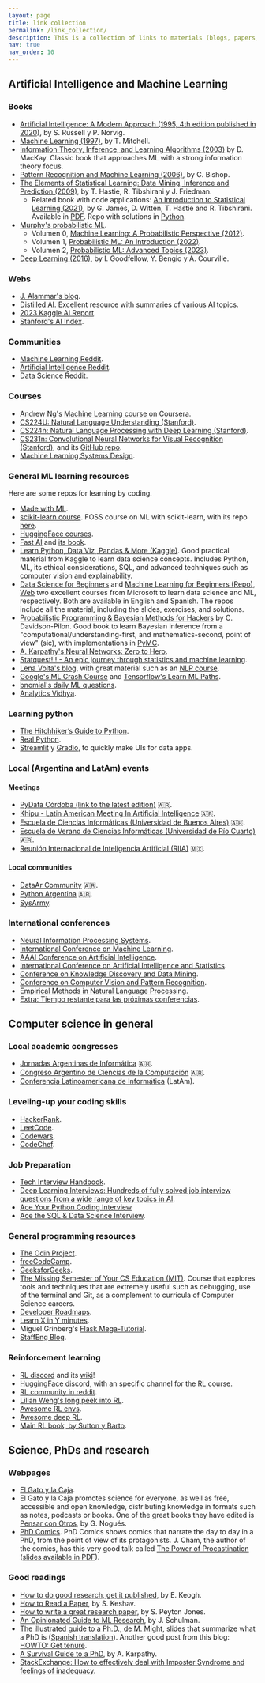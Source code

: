 ```yaml
---
layout: page
title: link collection
permalink: /link_collection/
description: This is a collection of links to materials (blogs, papers, books, code repos, etc.) that I like to have as reference.
nav: true
nav_order: 10
---
```


## Artificial Intelligence and Machine Learning

### Books

* [Artificial Intelligence: A Modern Approach (1995, 4th edition published in 2020)](http://aima.cs.berkeley.edu/), by S. Russell y P. Norvig.
* [Machine Learning (1997)](https://www.cs.cmu.edu/~tom/mlbook.html), by T. Mitchell.
* [Information Theory, Inference, and Learning Algorithms (2003)](http://www.inference.org.uk/mackay/itila/book.html) by D. MacKay. Classic book that approaches ML with a strong information theory focus.
* [Pattern Recognition and Machine Learning (2006)](https://www.microsoft.com/en-us/research/publication/pattern-recognition-machine-learning/), by C. Bishop.
* [The Elements of Statistical Learning: Data Mining, Inference and Prediction (2009)](https://hastie.su.domains/ElemStatLearn/), by T. Hastie, R. Tibshirani y J. Friedman.
  * Related book with code applications: [An Introduction to Statistical Learning (2021)](https://www.statlearning.com/), by G. James, D. Witten, T. Hastie and R. Tibshirani. Available in [PDF](https://web.stanford.edu/~hastie/ISLR2/ISLRv2_website.pdf). Repo with solutions in [Python](https://github.com/JWarmenhoven/ISLR-python).
* [Murphy's probabilistic ML](https://probml.github.io/pml-book/).
  * Volumen 0, [Machine Learning: A Probabilistic Perspective (2012)](https://probml.github.io/pml-book/book0.html).
  * Volumen 1, [Probabilistic ML: An Introduction (2022)](https://probml.github.io/pml-book/book1.html).
  * Volumen 2, [Probabilistic ML: Advanced Topics (2023)](https://probml.github.io/pml-book/book2.html).
* [Deep Learning (2016)](https://www.deeplearningbook.org/), by I. Goodfellow, Y. Bengio y A. Courville.

### Webs

* [J. Alammar's blog](https://jalammar.github.io/).
* [Distilled AI](https://aman.ai/primers/ai/). Excellent resource with summaries of various AI topics.
* [2023 Kaggle AI Report](https://www.kaggle.com/competitions/2023-kaggle-ai-report).
* [Stanford's AI Index](https://aiindex.stanford.edu/).

### Communities

* [Machine Learning Reddit](https://www.reddit.com/r/MachineLearning/).
* [Artificial Intelligence Reddit](https://www.reddit.com/r/artificial/).
* [Data Science Reddit](https://www.reddit.com/r/datascience/).

### Courses

* Andrew Ng's [Machine Learning course](https://www.coursera.org/learn/machine-learning) on Coursera.
* [CS224U: Natural Language Understanding (Stanford)](https://web.stanford.edu/class/cs224u/).
* [CS224n: Natural Language Processing with Deep Learning (Stanford)](http://web.stanford.edu/class/cs224n/).
* [CS231n: Convolutional Neural Networks for Visual Recognition (Stanford)](http://cs231n.stanford.edu/), and its [GitHub repo](https://cs231n.github.io).
* [Machine Learning Systems Design](https://stanford-cs329s.github.io/syllabus.html).

### General ML learning resources

Here are some repos for learning by coding.

* [Made with ML](https://madewithml.com/).
* [scikit-learn course](https://inria.github.io/scikit-learn-mooc/).
FOSS course on ML with scikit-learn, with its repo [here](https://github.com/INRIA/scikit-learn-mooc).
* [HuggingFace courses](https://huggingface.co/learn).
* [Fast AI](https://fast.ai) and [its book](https://github.com/fastai/fastbook).
* [Learn Python, Data Viz, Pandas & More (Kaggle)](https://www.kaggle.com/learn). Good practical material from Kaggle to learn data science concepts. Includes Python, ML, its ethical considerations, SQL, and advanced techniques such as computer vision and explainability.
* [Data Science for Beginners](https://github.com/microsoft/Data-Science-For-Beginners) and [Machine Learning for Beginners (Repo)](https://github.com/microsoft/ML-For-Beginners), [Web](https://microsoft.github.io/ML-For-Beginners) two excellent courses from Microsoft to learn data science and ML, respectively. Both are available in English and Spanish. The repos include all the material, including the slides, exercises, and solutions.
* [Probabilistic Programming & Bayesian Methods for Hackers](https://github.com/CamDavidsonPilon/Probabilistic-Programming-and-Bayesian-Methods-for-Hackers) by C. Davidson-Pilon. Good book to learn Bayesian inference from a "computational/understanding-first, and mathematics-second, point of view" (sic), with implementations in [PyMC](https://github.com/pymc-devs/pymc).
* [A. Karpathy's Neural Networks: Zero to Hero](https://karpathy.ai/zero-to-hero.html).
* [Statquest!!! - An epic journey through statistics and machine learning](https://statquest.org/).
* [Lena Voita's blog](https://lena-voita.github.io/), with great material such as an [NLP course](https://lena-voita.github.io/nlp_course.html).
* [Google's ML Crash Course](https://developers.google.com/machine-learning/crash-course) and [Tensorflow's Learn ML Paths](https://www.tensorflow.org/resources/learn-ml).
* [bnomial's daily ML questions](https://today.bnomial.com/).
* [Analytics Vidhya](https://www.analyticsvidhya.com/).

### Learning python

* [The Hitchhiker’s Guide to Python](https://docs.python-guide.org/).
* [Real Python](realpython.com).
* [Streamlit](https://streamlit.io/) y [Gradio](https://github.com/gradio-app/gradio/), to quickly make UIs for data apps.

### Local (Argentina and LatAm) events

#### Meetings

* [PyData Córdoba (link to the latest edition)](https://pydata.org/cordoba2019/) 🇦🇷.
* [Khipu - Latin American Meeting In Artificial Intelligence](https://khipu.ai) 🇦🇷.
* [Escuela de Ciencias Informáticas (Universidad de Buenos Aires)](https://eci.dc.uba.ar/) 🇦🇷.
* [Escuela de Verano de Ciencias Informáticas (Universidad de Río Cuarto)](https://www.exa.unrc.edu.ar/escuela-de-verano-de-ciencias-informaticas/) 🇦🇷.
* [Reunión Internacional de Inteligencia Artificial (RIIA)](https://www.riiaa.org/) 🇲🇽.

#### Local communities

* [DataAr Community](dataarcommunity.slack.com) 🇦🇷.
* [Python Argentina](https://www.python.org.ar/) 🇦🇷.
* [SysArmy](https://sysarmy.com/es/).

### International conferences

* [Neural Information Processing Systems](https://neurips.cc/).
* [International Conference on Machine Learning](https://icml.cc/).
* [AAAI Conference on Artificial Intelligence](https://www.aaai.org/Conferences/conferences.php).
* [International Conference on Artificial Intelligence and Statistics](http://aistats.org/aistats2022/).
* [Conference on Knowledge Discovery and Data Mining](https://kdd.org/conferences).
* [Conference on Computer Vision and Pattern Recognition](https://cvpr2022.thecvf.com/).
* [Empirical Methods in Natural Language Processing](https://2021.emnlp.org/).
* [Extra: Tiempo restante para las próximas conferencias](https://aideadlin.es/?sub=ML,CV,NLP,RO,SP,DM).

## Computer science in general

### Local academic congresses

* [Jornadas Argentinas de Informática](https://www.sadio.org.ar/jaiio/) 🇦🇷.
* [Congreso Argentino de Ciencias de la Computación](https://cacic2021.unsa.edu.ar/) 🇦🇷.
* [Conferencia Latinoamericana de Informática](https://clei2021.cr/home) (LatAm).

### Leveling-up your coding skills

* [HackerRank](https://www.hackerrank.com).
* [LeetCode](https://leetcode.com/).
* [Codewars](https://www.codewars.com).
* [CodeChef](https://www.codechef.com/).

### Job Preparation

* [Tech Interview Handbook](https://www.techinterviewhandbook.org/).
* [Deep Learning Interviews: Hundreds of fully solved job interview questions from a wide range of key topics in AI](https://arxiv.org/abs/2201.00650).
* [Ace Your Python Coding Interview](https://realpython.com/learning-paths/python-interview/)
* [Ace the SQL & Data Science Interview](https://datalemur.com/).

### General programming resources

* [The Odin Project](https://www.theodinproject.com/).
* [freeCodeCamp](https://www.freecodecamp.org/).
* [GeeksforGeeks](https://www.geeksforgeeks.org/).
* [The Missing Semester of Your CS Education (MIT)](https://missing.csail.mit.edu/). Course that explores tools and techniques that are extremely useful such as debugging, use of the terminal and Git, as a complement to curricula of Computer Science careers.
* [Developer Roadmaps](https://roadmap.sh/).
* [Learn X in Y minutes](https://learnxinyminutes.com/).
* Miguel Grinberg's [Flask Mega-Tutorial](https://blog.miguelgrinberg.com/post/the-flask-mega-tutorial-part-i-hello-world).
* [StaffEng Blog](https://staffeng.com/).

### Reinforcement learning

* [RL discord](https://discord.gg/dBVVY8Sz7v) and its [wiki](https://github.com/andyljones/reinforcement-learning-discord-wiki/wiki)!
* [HuggingFace discord](http://hf.co/join/discord), with an specific channel for the RL course.
* [RL community in reddit](https://old.reddit.com/r/reinforcementlearning).
* [Lilian Weng's long peek into RL](https://lilianweng.github.io/lil-log/2018/02/19/a-long-peek-into-reinforcement-learning.html).
* [Awesome RL envs](https://github.com/clvrai/awesome-rl-envs).
* [Awesome deep RL](https://github.com/kengz/awesome-deep-rl).
* [Main RL book, by Sutton y Barto](http://incompleteideas.net/book/RLbook2020.pdf).

## Science, PhDs and research

### Webpages

* [El Gato y la Caja](https://elgatoylacaja.com/).
* El Gato y la Caja promotes science for everyone, as well as free, accessible and open knowledge, distributing knowledge in formats such as notes, podcasts or books. One of the great books they have edited is [Pensar con Otros](https://elgatoylacaja.com/pensarconotros/indice), by G. Nogués.
* [PhD Comics](https://phdcomics.com/). PhD Comics shows comics that narrate the day to day in a PhD, from the point of view of its protagonists. J. Cham, the author of the comics, has this very good talk called [The Power of Procastination](https://www.youtube.com/watch?v=pzrQmpdziTQ) ([slides available in PDF](http://jorgecham.com/phd20/pdf/Procrastination.pdf)).

### Good readings

* [How to do good research, get it published](http://www.cs.ucr.edu/~eamonn/public/SDM_How_to_do_Research_Keogh.pdf), by E. Keogh.
* [How to Read a Paper](https://web.stanford.edu/class/ee384m/Handouts/HowtoReadPaper.pdf), by S. Keshav.
* [How to write a great research paper](https://www.cis.upenn.edu/~sweirich/icfp-plmw15/slides/peyton-jones.pdf), by S. Peyton Jones.
* [An Opinionated Guide to ML Research](http://joschu.net/blog/opinionated-guide-ml-research.html), by J. Schulman.
* [The illustrated guide to a Ph.D., de M. Might](https://matt.might.net/articles/phd-school-in-pictures/), slides that summarize what a PhD is ([Spanish translation](https://ictlogy.net/sociedadred/20100818-guia-ilustrada-para-un-doctorado/)). Another good post from this blog: [HOWTO: Get tenure](https://matt.might.net/articles/tenure/).
* [A Survival Guide to a PhD](https://karpathy.github.io/2016/09/07/phd/), by A. Karpathy.
* [StackExchange: How to effectively deal with Imposter Syndrome and feelings of inadequacy](https://academia.stackexchange.com/questions/11765/how-to-effectively-deal-with-imposter-syndrome-and-feelings-of-inadequacy-ive).
